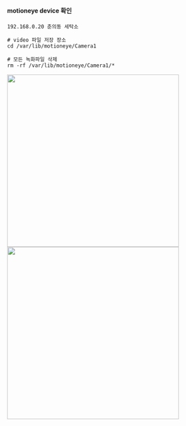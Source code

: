 #### motioneye device 확인

```
192.168.0.20 춘의동 세탁소

# video 파일 저장 장소
cd /var/lib/motioneye/Camera1

# 모든 녹화파일 삭제
rm -rf /var/lib/motioneye/Camera1/*

```
<img src="https://github.com/user-attachments/assets/f77c3447-4345-433b-9c78-49cf65e44339" width="400" />

<img src="https://github.com/user-attachments/assets/1ec2f896-6a39-4e2b-8c02-4e7d581a3338" width="400" />

